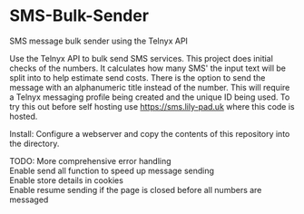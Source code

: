 # SMS-Bulk-Sender
SMS message bulk sender using the Telnyx API

Use the Telnyx API to bulk send SMS services. This project does initial checks of the numbers. It calculates how many SMS' the input text will be split into to help estimate send costs. There is the option to send the message with an alphanumeric title instead of the number. This will require a Telnyx messaging profile being created and the unique ID being used.
To try this out before self hosting use https://sms.lily-pad.uk where this code is hosted.

Install:
Configure a webserver and copy the contents of this repository into the directory.

TODO:
More comprehensive error handling</br>
Enable send all function to speed up message sending</br>
Enable store details in cookies</br>
Enable resume sending if the page is closed before all numbers are messaged
